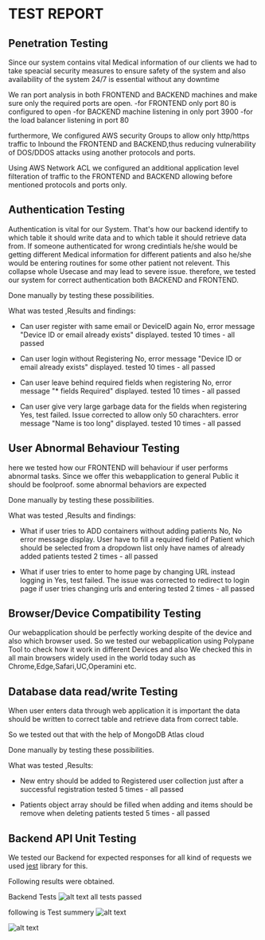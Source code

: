 # TEST REPORT



## Penetration Testing

Since our system contains vital Medical information of our clients we had to take speacial security measures to ensure safety of the system and also 
availability of the system 24/7 is essential without any downtime

We ran port analysis in both FRONTEND and BACKEND machines and make sure only the required ports are open.
        -for FRONTEND only port 80 is configured to open
        -for BACKEND machine listening in only port 3900
        -for the load balancer listening in port 80 

furthermore, We configured AWS security Groups to allow only http/https traffic to Inbound the FRONTEND and BACKEND,thus reducing vulnerability of DOS/DDOS attacks using another protocols and ports.

Using AWS Network ACL we configured an additional application level filteration of traffic to the FRONTEND and BACKEND allowing before mentioned protocols and ports only.

## Authentication Testing

Authentication is vital for our System. That's how our backend identify to which table it should write data and to which table it should retrieve data from. If someone authenticated for wrong credintials he/she would be getting different Medical information for different patients and also he/she would be entering routines for some other patient not relevent. This collapse whole Usecase and may lead to severe issue.
therefore, we tested our system for correct authentication both BACKEND and FRONTEND.

Done manually by testing these possibilities.

What was tested ,Results and findings:

- Can user register with same email or DeviceID again 
     No, error message "Device ID or email already exists" displayed.
     tested 10 times - all passed

- Can user login without Registering
     No, error message "Device ID or email already exists" displayed.
     tested 10 times - all passed

- Can user leave behind required fields when registering
     No, error message "* fields Required" displayed.
     tested 10 times - all passed
     
- Can user give very large garbage data for the fields when registering 
     Yes, 
     test failed.
     Issue corrected to allow only 50 charachters. error message "Name is too long" displayed.
     tested 10 times - all passed

## User Abnormal Behaviour Testing

here we tested how our FRONTEND will behaviour if user performs abnormal tasks. Since we offer this webapplication to general Public it should be foolproof. some abnormal behaviors are expected 

Done manually by testing these possibilities.

What was tested ,Results and findings:

- What if user tries to ADD containers without adding patients
     No, No error message display. User have to fill a required field of Patient which should be selected from a dropdown list only have names of already added patients
     tested 2 times - all passed

- What if user tries to enter to home page by changing URL instead logging in
     Yes, 
     test failed.
     The issue was corrected to redirect to login page if user tries changing urls and entering
     tested 2 times - all passed

## Browser/Device Compatibility Testing

Our webapplication should be perfectly working despite of the device and also which browser used. So we tested our webapplication using Polypane Tool to check how it work in different Devices and also We checked this in all main browsers widely used in the world today such as Chrome,Edge,Safari,UC,Operamini etc.  

## Database data read/write Testing

When user enters data through web application it is important the data should be written to correct table and retrieve data from correct table.

So we tested out that with the help of MongoDB Atlas cloud

Done manually by testing these possibilities.

What was tested ,Results:

- New entry should be added to Registered user collection just after a successful registration
     tested 5 times - all passed

- Patients object array should be filled when adding and items should be remove when deleting patients
     tested 5 times - all passed

## Backend API Unit Testing

We tested our Backend for expected responses for all kind of requests
we used [jest](https://pip.pypa.io/en/stable/) library for this.

Following results were obtained.

Backend Tests
![alt text](https://github.com/cepdnaclk/e16-3yp-smart-pill-manager/Testing/Screenshots/testing1.png)
        all tests passed

following is Test summery
![alt text](https://github.com/cepdnaclk/e16-3yp-smart-pill-manager/Testing/Screenshots/testing2.png)

![alt text](https://github.com/cepdnaclk/e16-3yp-smart-pill-manager/Testing/Screenshots/testing3.png)     